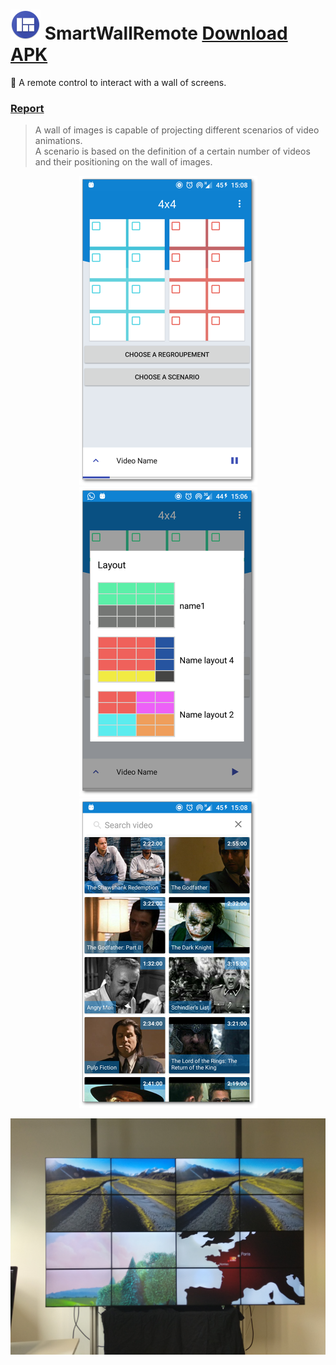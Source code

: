 ![logo](./app/src/main/res/mipmap-mdpi/ic_launcher.png) SmartWallRemote [Download APK](app/build/outputs/apk/debug)
==

:iphone: A remote control to interact with a wall of screens.

### [Report](./rapport/report.pdf)

> A wall of images is capable of projecting different scenarios of video animations.  
> A scenario is based on the definition of a certain number of videos and their positioning on the wall of images.

<p align="center">
	<img alt="ScreenShot~ prompt" src="./screenshot/screen_2.png">
	<img alt="ScreenShot~ prompt" src="./screenshot/screen_4.png">
	<img alt="ScreenShot~ prompt" src="./screenshot/screen_3.png">
</p>

<p align="center">
	<img alt="ScreenShot~ prompt" src="./screenshot/IMG_20180124_152017.jpg">
</p>

